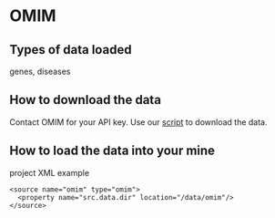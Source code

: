 # OMIM

## Types of data loaded

genes, diseases

## How to download the data

Contact OMIM for your API key. Use our [script](https://github.com/intermine/intermine-scripts/blob/master/bio/humanmine/get_omim_pubmed.py) to download the data.

## How to load the data into your mine

project XML example

```markup
<source name="omim" type="omim">
  <property name="src.data.dir" location="/data/omim"/>
</source>
```

